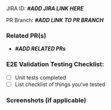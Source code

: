# <Feature Title>

JIRA ID: **_#ADD JIRA LINK HERE_**

PR Branch: **_#ADD LINK TO PR BRANCH_**

### Related PR(s)
- **_#ADD RELATED PRs_**

### E2E Validation Testing Checklist:
- [ ] Unit tests completed
- [ ] List checklist of things you've tested

### Screenshots (if applicable)
